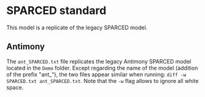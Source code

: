 # SPARCED standard

This model is a replicate of the legacy SPARCED model.

## Antimony

The ```ant_SPARCED.txt``` file replicates the legacy Antimony SPARCED model
located in the ```Demo``` folder.
Except regarding the name of the model (addition of the prefix "ant\_"),
the two files appear similar when running:
```diff -w SPARCED.txt ant_SPARCED.txt```.
Note that the ```-w``` flag allows to ignore all white space.

